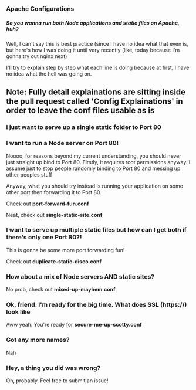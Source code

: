 ### Apache Configurations
##### So you wanna run both Node applications and static files on Apache, huh?

Well, I can't say this is best practice (since I have no idea what that even is, but here's how I was doing it until very recently (like, today because I'm gonna try out nginx next)

I'll try to explain step by step what each line is doing because at first, I have no idea what the hell was going on.

## Note: Fully detail explainations are sitting inside the pull request called 'Config Explainations' in order to leave the conf files usable as is

### I just want to serve up a single static folder to Port 80

### I want to run a Node server on Port 80!

Noooo, for reasons beyond my current understanding, you should never just straight up bind to Port 80. Firstly, it requires root permissions anyway. I assume just to stop people randomly binding to Port 80 and messing up other peoples stuff

Anyway, what you should try instead is running your application on some other port then forwarding it to Port 80.

Check out **port-forward-fun.conf**

Neat, check out **single-static-site.conf**

### I want to serve up multiple static files but how can I get both if there's only one Port 80?!

This is gonna be some more port forwarding fun!

Check out **duplicate-static-disco.conf**

### How about a mix of Node servers **AND** static sites?

No prob, check out **mixed-up-mayhem.conf**

### Ok, friend. I'm ready for the big time. What does SSL (https://) look like

Aww yeah. You're ready for **secure-me-up-scotty.conf**

### Got any more names?

Nah

### Hey, a thing you did was wrong?

Oh, probably. Feel free to submit an issue!
